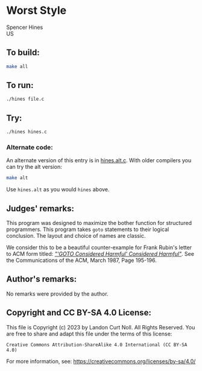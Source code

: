 # Worst Style

Spencer Hines<br>
US  

## To build:

```sh
make all
```

## To run:

```sh
./hines file.c
```

## Try:

```sh
./hines hines.c
```

### Alternate code:

An alternate version of this entry is in [hines.alt.c](hines.alt.c). With older
compilers you can try the alt version:

```sh
make alt
```

Use `hines.alt` as you would `hines` above.

## Judges' remarks:

This program was designed to maximize the bother function for
structured programmers.  This program takes `goto` statements to their
logical conclusion.  The layout and choice of names are classic.

We consider this to be a beautiful counter-example for Frank Rubin's
letter to ACM form titled: _["'GOTO Considered Harmful' Considered
Harmful"](https://web.archive.org/web/20090320002214/http://www.ecn.purdue.edu/ParaMount/papers/rubin87goto.pdf)_.
See the Communications of the ACM, March 1987, Page 195-196.


## Author's remarks:

No remarks were provided by the author.

## Copyright and CC BY-SA 4.0 License:

This file is Copyright (c) 2023 by Landon Curt Noll.  All Rights Reserved.
You are free to share and adapt this file under the terms of this license:

    Creative Commons Attribution-ShareAlike 4.0 International (CC BY-SA 4.0)

For more information, see: https://creativecommons.org/licenses/by-sa/4.0/
